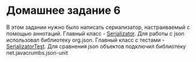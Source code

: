 # Домашнее задание 6

В этом задании нужно было написать сериализатор, настраиваемый с помощью аннотаций. 
Главный класс - [Serializator](src/main/java/ru/marat/Serializator.java). Для работы с json использовал библиотеку org.json.
Главный класс с тестами - [SerializatorTest](src/test/java/org/example/SerializatorTest.java). Для сравнения json объектов подключил библиотеку net.javacrumbs.json-unit